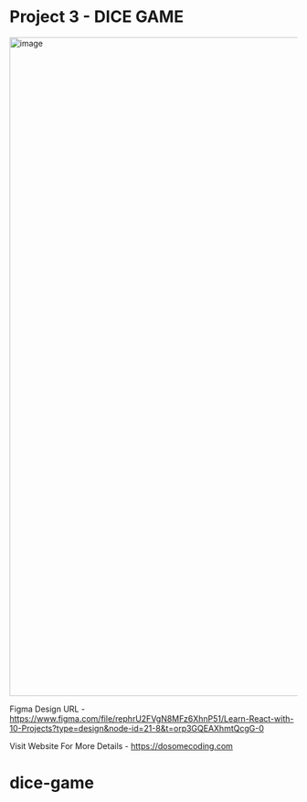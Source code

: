 
# Project 3 - DICE GAME

<img width="1154" alt="image" src="https://user-images.githubusercontent.com/50476777/236659200-8ba6c2dc-8815-46ed-bf3e-f873da7a6064.png">


Figma Design URL - https://www.figma.com/file/rephrU2FVgN8MFz6XhnP51/Learn-React-with-10-Projects?type=design&node-id=21-8&t=orp3GQEAXhmtQcgG-0

Visit Website For More Details - https://dosomecoding.com


# dice-game

